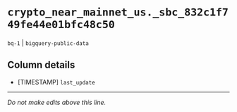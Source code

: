 # `crypto_near_mainnet_us._sbc_832c1f749fe44e01bfc48c50`
`bq-1` | `bigquery-public-data`

## Column details
* [TIMESTAMP] `last_update`

-------------------------------------------------------------------------------
*Do not make edits above this line.*

